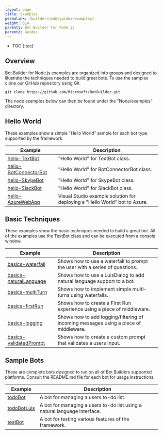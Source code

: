 ```yaml
---
layout: page
title: Examples
permalink: /builder/node/guides/examples/
weight: 614
parent1: Bot Builder for Node.js
parent2: Guides
---
```


* TOC
{:toc}

## Overview
Bot Builder for Node.js examples are organized into groups and designed to illustrate the techniques needed to build great bots. To use the samples clone our GitHub repository using Git.

    git clone https://github.com/Microsoft/BotBuilder.git

The node examples below can then be found under the "Node/examples" directory. 

## Hello World
These examples show a simple "Hello World" sample for each bot type supported by the framework. 

|**Example**     | **Description**                                   
| ---------------| ---------------------------------------------
|[hello-TextBot](https://github.com/Microsoft/BotBuilder/tree/master/Node/examples/hello-TextBot) | "Hello World" for TextBot class.      
|[hello-BotConnectorBot](https://github.com/Microsoft/BotBuilder/tree/master/Node/examples/hello-BotConnectorBot) | "Hello World" for BotConnectorBot class.  
|[hello-SkypeBot](https://github.com/Microsoft/BotBuilder/tree/master/Node/examples/hello-SkypeBot) | "Hello World" for SkypeBot class.
|[hello-SlackBot](https://github.com/Microsoft/BotBuilder/tree/master/Node/examples/hello-SlackBot) | "Hello World" for SlackBot class.
|[hello-AzureWebApp](https://github.com/Microsoft/BotBuilder/tree/master/Node/examples/hello-AzureWebApp) | Visual Studio example solution for deploying a "Hello World" bot to Azure.

## Basic Techniques
These examples show the basic techniques needed to build a great bot. All of the examples use the TextBot class and can be executed from a console window. 

|**Example**     | **Description**                                   
| ---------------| ---------------------------------------------
|[basics-waterfall](https://github.com/Microsoft/BotBuilder/tree/master/Node/examples/basics-waterfall) | Shows how to use a waterfall to prompt the user with a series of questions.
|[basics-naturalLanguage](https://github.com/Microsoft/BotBuilder/tree/master/Node/examples/basics-naturalLanguage) | Shows how to use a LuisDialog to add natural language support to a bot.
|[basics-multiTurn](https://github.com/Microsoft/BotBuilder/tree/master/Node/examples/basics-multiTurn) | Shows how to implement simple multi-turns using waterfalls.
|[basics-firstRun](https://github.com/Microsoft/BotBuilder/tree/master/Node/examples/basics-firstRun) | Shows how to create a First Run experience using a piece of middleware.
|[basics-logging](https://github.com/Microsoft/BotBuilder/tree/master/Node/examples/basics-logging) | Shows how to add logging/filtering of incoming messages using a piece of middleware.
|[basics-validatedPrompt](https://github.com/Microsoft/BotBuilder/tree/master/Node/examples/basics-validatedPrompt) | Shows how to create a custom prompt that validates a users input. 
      
## Sample Bots
These are complete bots designed to run on all of Bot Builders supported platforms. Consult the README.md file for each bot for usage instructions.

|**Example**     | **Description**                                   
| ---------------| ---------------------------------------------
|[todoBot](https://github.com/Microsoft/BotBuilder/tree/master/Node/examples/todoBot) | A bot for managing a users to-do list.
|[todoBotLuis](https://github.com/Microsoft/BotBuilder/tree/master/Node/examples/todoBotLuis) | A bot for managing a users to-do list using a natural language interface.
|[testBot](https://github.com/Microsoft/BotBuilder/tree/master/Node/examples/testBot) | A bot for testing various features of the framework. 




